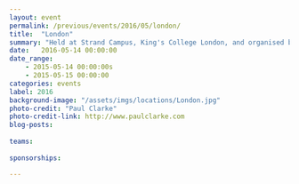 ```yaml
---
layout: event
permalink: /previous/events/2016/05/london/
title:  "London"
summary: "Held at Strand Campus, King's College London, and organised by Dr Helen Jackson"
date:   2016-05-14 00:00:00
date_range:
    - 2015-05-14 00:00:00s
    - 2015-05-15 00:00:00
categories: events
label: 2016
background-image: "/assets/imgs/locations/London.jpg"
photo-credit: "Paul Clarke"
photo-credit-link: http://www.paulclarke.com
blog-posts:
   
teams:
    
sponsorships:

---
```

